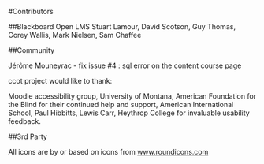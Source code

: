 #Contributors

##Blackboard Open LMS
Stuart Lamour, David Scotson, Guy Thomas, Corey Wallis, Mark Nielsen, Sam Chaffee

##Community

Jérôme Mouneyrac - fix issue #4 : sql error on the content course page

ccot project would like to thank:

Moodle accessibility group, University of Montana, American Foundation for the Blind for their continued help and support,
American International School, Paul Hibbitts, Lewis Carr, Heythrop College for invaluable usability feedback.

##3rd Party

All icons are by or based on icons from www.roundicons.com
